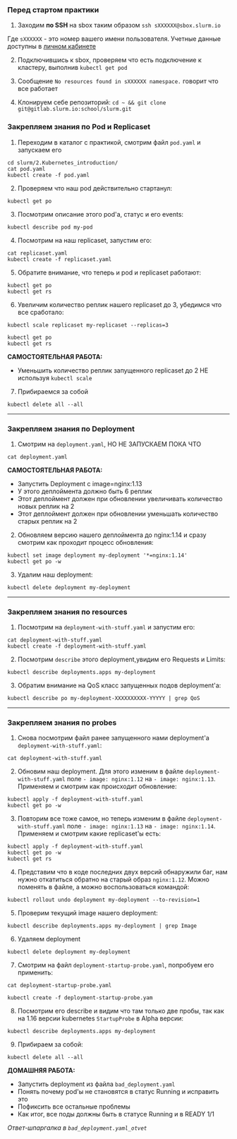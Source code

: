 ### Перед стартом практики

1) Заходим **по SSH** на sbox таким образом `ssh sXXXXXX@sbox.slurm.io`

Где `sXXXXXX` - это номер вашего имени пользователя. Учетные данные доступны в [личном кабинете](https://edu.slurm.io/profile)

2) Подключившись к sbox, проверяем что есть подключение к кластеру, выполнив `kubectl get pod`

3) Сообщение `No resources found in sXXXXXX namespace.` говорит что все работает

4) Клонируем себе репозиторий: `cd ~ && git clone git@gitlab.slurm.io:school/slurm.git`

### Закрепляем знания по Pod и Replicaset

1) Переходим в каталог с практикой, смотрим файл `pod.yaml` и запускаем его

```
cd slurm/2.Kubernetes_introduction/
cat pod.yaml
kubectl create -f pod.yaml
```
 
2) Проверяем что наш pod действительно стартанул:

```
kubectl get po
```

3) Посмотрим описание этого pod'а, статус и его events:

```
kubectl describe pod my-pod
```

4) Посмотрим на наш replicaset, запустим его:

```
cat replicaset.yaml
kubectl create -f replicaset.yaml
```

5) Обратите внимание, что теперь и pod и replicaset работают:

```
kubectl get po
kubectl get rs
```

6) Увеличим количество реплик нашего replicaset до 3, убедимся что все сработало:

```
kubectl scale replicaset my-replicaset --replicas=3

kubectl get po
kubectl get rs
```

**САМОСТОЯТЕЛЬНАЯ РАБОТА:**

- Уменьшить количество реплик запущенного replicaset до 2 НЕ используя `kubectl scale`

7) Прибираемся за собой

```
kubectl delete all --all
```

---

### Закрепляем знания по Deployment

1) Смотрим на `deployment.yaml`, НО НЕ ЗАПУСКАЕМ ПОКА ЧТО

```
cat deployment.yaml
```

**САМОСТОЯТЕЛЬНАЯ РАБОТА:**

- Запустить Deployment с image=nginx:1.13
- У этого деплоймента должно быть 6 реплик
- Этот деплоймент должен при обновлении увеличивать количество новых реплик на 2
- Этот деплоймент должен при обновлении уменьшать количество старых реплик на 2

2) Обновляем версию нашего деплоймента до nginx:1.14 и сразу смотрим как проходит процесс обновления:

```
kubectl set image deployment my-deployment '*=nginx:1.14'
kubectl get po -w
```

3) Удалим наш deployment:

```
kubectl delete deployment my-deployment
```

---

### Закрепляем знания по resources

1) Посмотрим на `deployment-with-stuff.yaml` и запустим его:

```
cat deployment-with-stuff.yaml
kubectl create -f deployment-with-stuff.yaml
```

2) Посмотрим `describe` этого deployment,увидим его Requests и Limits:

```
kubectl describe deployments.apps my-deployment
```

3) Обратим внимание на QoS класс запущенных подов deployment'а:

```
kubectl describe po my-deployment-XXXXXXXXXX-YYYYY | grep QoS
```

---

### Закрепляем знания по probes

1) Снова посмотрим файл ранее запущенного нами deployment'а `deployment-with-stuff.yaml`:

```
cat deployment-with-stuff.yaml
```

2) Обновим наш deployment. Для этого изменим в файле `deployment-with-stuff.yaml` поле `- image: nginx:1.12` на `- image: nginx:1.13`. Применяем и смотрим как происходит обновление: 

```
kubectl apply -f deployment-with-stuff.yaml
kubectl get po -w
```

3) Повторим все тоже самое, но теперь изменим в файле `deployment-with-stuff.yaml` поле `- image: nginx:1.13` на `- image: nginx:1.14`. Применяем и смотрим какие replicaset'ы есть:

```
kubectl apply -f deployment-with-stuff.yaml
kubectl get po -w
kubectl get rs
```

4) Представим что в коде последних двух версий обнаружили баг, нам нужно откатиться обратно на старый образ `nginx:1.12`. Можно поменять в файле, а можно воспользоваться командой:

```
kubectl rollout undo deployment my-deployment --to-revision=1
```

5) Проверим текущий image нашего deployment:

```
kubectl describe deployments.apps my-deployment | grep Image
```

6) Удаляем deployment

```
kubectl delete deployment my-deployment
```

7) Смотрим на файл `deployment-startup-probe.yaml`, попробуем его применить:

```
cat deployment-startup-probe.yaml

kubectl create -f deployment-startup-probe.yam
```

8) Посмотрим его describe и видим что там только две пробы, так как на 1.16 версии kubernetes `StartupProbe` в Alpha версии:

```
kubectl describe deployments.apps my-deployment
```

9) Прибираем за собой: 

```
kubectl delete all --all
```

**ДОМАШНЯЯ РАБОТА:**

- Запустить deployment из файла `bad_deployment.yaml`
- Понять почему pod'ы не становятся в статус Running и исправить это
- Пофиксить все остальные проблемы
- Как итог, все поды должны быть в статусе Running и в READY 1/1

*Ответ-шпаргалка в `bad_deployment.yaml_otvet`*